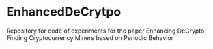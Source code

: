 # EnhancedDeCrytpo
Repository for code of experiments for the paper Enhancing DeCrypto: Finding Cryptocurrency Miners based on Periodic Behavior
